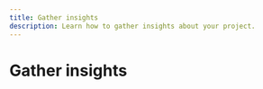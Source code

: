 ```yaml
---
title: Gather insights
description: Learn how to gather insights about your project.
---
```


# Gather insights